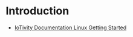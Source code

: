 Introduction
==

- [IoTivity Documentation Linux Getting Started](https://www.iotivity.org/documentation/linux/getting-started)


